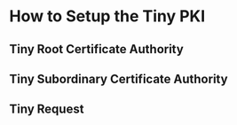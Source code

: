 # How to Setup the Tiny PKI

## Tiny Root Certificate Authority

## Tiny Subordinary Certificate Authority

## Tiny Request
